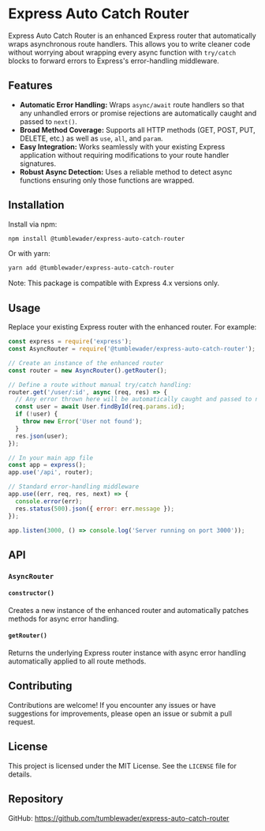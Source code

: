# Express Auto Catch Router

Express Auto Catch Router is an enhanced Express router that
automatically wraps asynchronous route handlers. This allows you to write
cleaner code without worrying about wrapping every async function with
`try/catch` blocks to forward errors to Express's error-handling middleware.

## Features

-   **Automatic Error Handling:** Wraps `async/await` route handlers so that
    any unhandled errors or promise rejections are automatically caught and
    passed to `next()`.
-   **Broad Method Coverage:** Supports all HTTP methods (GET, POST, PUT,
    DELETE, etc.) as well as `use`, `all`, and `param`.
-   **Easy Integration:** Works seamlessly with your existing Express
    application without requiring modifications to your route handler
    signatures.
-   **Robust Async Detection:** Uses a reliable method to detect async
    functions ensuring only those functions are wrapped.

## Installation

Install via npm:

```bash
npm install @tumblewader/express-auto-catch-router
```

Or with yarn:

```bash
yarn add @tumblewader/express-auto-catch-router
```

Note: This package is compatible with Express 4.x versions only.

## Usage

Replace your existing Express router with the enhanced router. For example:

```javascript
const express = require('express');
const AsyncRouter = require('@tumblewader/express-auto-catch-router');

// Create an instance of the enhanced router
const router = new AsyncRouter().getRouter();

// Define a route without manual try/catch handling:
router.get('/user/:id', async (req, res) => {
  // Any error thrown here will be automatically caught and passed to next()
  const user = await User.findById(req.params.id);
  if (!user) {
    throw new Error('User not found');
  }
  res.json(user);
});

// In your main app file
const app = express();
app.use('/api', router);

// Standard error-handling middleware
app.use((err, req, res, next) => {
  console.error(err);
  res.status(500).json({ error: err.message });
});

app.listen(3000, () => console.log('Server running on port 3000'));
```

## API

### `AsyncRouter`

#### `constructor()`

Creates a new instance of the enhanced router and automatically patches
methods for async error handling.

#### `getRouter()`

Returns the underlying Express router instance with async error handling
automatically applied to all route methods.

## Contributing

Contributions are welcome! If you encounter any issues or have suggestions for
improvements, please open an issue or submit a pull request.

## License

This project is licensed under the MIT License. See the `LICENSE` file for
details.

## Repository

GitHub: <https://github.com/tumblewader/express-auto-catch-router>